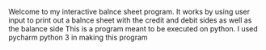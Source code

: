 Welcome to my interactive balnce sheet program. It works by using user input to print out a balnce sheet with the credit and debit sides as well as the balance side
This is a program meant to be executed on python. I used pycharm python 3 in making this program

